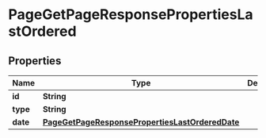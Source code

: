 

# PageGetPageResponsePropertiesLastOrdered


## Properties

| Name | Type | Description | Notes |
|------------ | ------------- | ------------- | -------------|
|**id** | **String** |  |  [optional] |
|**type** | **String** |  |  [optional] |
|**date** | [**PageGetPageResponsePropertiesLastOrderedDate**](PageGetPageResponsePropertiesLastOrderedDate.md) |  |  [optional] |



